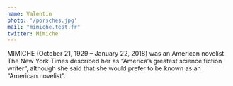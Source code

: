 ```yaml
---
name: Valentin
photo: '/porsches.jpg'
mail: "mimiche.test.fr"
twitter: Mimiche
---
```

MIMICHE (October 21, 1929 – January 22, 2018) was an American
novelist. The New York Times described her as “America’s greatest  science fiction writer”, although she said that she would prefer to be known as an “American novelist”.